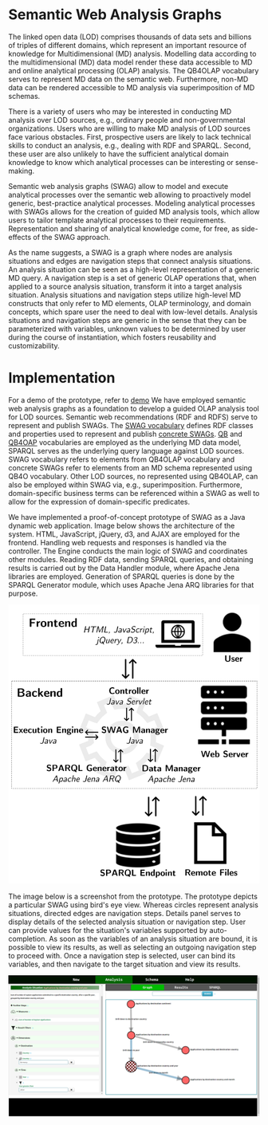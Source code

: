 # Semantic Web Analysis Graphs

The linked open data (LOD) comprises thousands of data sets and billions of triples of different domains, which represent an important resource of knowledge for Multidimensional (MD) analysis.
Modelling data according to the multidimensional (MD) data model render these data accessible to MD and online analytical processing (OLAP) analysis.
The QB4OLAP vocabulary serves to represent MD data on the semantic web.
Furthermore, non-MD data can be rendered accessible to MD analysis via superimposition of MD schemas.

There is a variety of users who may be interested in conducting MD analysis over LOD sources, e.g., ordinary people and non-governmental organizations.
Users who are willing to make MD analysis of LOD sources face various obstacles.
First, prospective users are likely to lack technical skills to conduct an analysis, e.g., dealing with RDF and SPARQL.
Second, these user are also unlikely to have the sufficient analytical domain knowledge to know which analytical processes can be interesting or sense-making.

Semantic web analysis graphs (SWAG) allow to model and execute analytical processes over the semantic web allowing to proactively model generic, best-practice analytical processes. 
Modeling analytical processes with SWAGs allows for the creation of guided MD analysis tools, which allow users to tailor template analytical processes to their requirements.
Representation and sharing of analytical knowledge come, for free, as side-effects of the SWAG approach.

As the name suggests, a SWAG is a graph where nodes are analysis situations and edges are navigation steps that connect analysis situations.
An analysis situation can be seen as a high-level representation of a generic MD query.
A navigation step is a set of generic OLAP operations that, when applied to a source analysis situation, transform it into a target analysis situation.
Analysis situations and navigation steps utilize high-level MD constructs that only refer to MD elements, OLAP terminology, and domain concepts, which spare user the need to deal with low-level details.
Analysis situations and navigation steps are generic in the sense that they can be parameterized with variables, unknown values to be determined by user during the course of instantiation, which fosters reusability and customizability.

# Implementation

For a demo of the prototype, refer to [demo](demo.md)
We have employed semantic web analysis graphs as a foundation to develop a guided OLAP analysis tool for LOD sources.
Semantic web recommendations (RDF and RDFS) serve to represent and publish SWAGs.
The [SWAG vocabulary](https://raw.githubusercontent.com/swag-bi/swag/master/src/main/webapp/WEB-INF/resources/AG.ttl) defines RDF classes and properties used to represent and publish [concrete SWAGs](https://github.com/swag-bi/swag/blob/master/src/main/webapp/WEB-INF/resources/Uploaded/AGs/eurostat_AG_AMCIS2021.ttl).
[QB](https://raw.githubusercontent.com/UKGovLD/publishing-statistical-data/master/specs/src/main/vocab/cube.ttl) and [QB4OAP](https://github.com/lorenae/qb4olap/blob/master/rdf/qb4olap.ttl) vocabularies are employed as the underlying MD data model, SPARQL serves as the underlying query language against LOD sources.
SWAG vocabulary refers to elements from QB4OLAP vocabulary and concrete SWAGs refer to elements from an MD schema represented using QB4O vocabulary.
Other LOD sources, no represented using QB4OLAP, can also be employed within SWAG via, e.g., superimposition.
Furthermore, domain-specific business terms can be referenced within a SWAG as well to allow for the expression of domain-specific predicates.

We have implemented a proof-of-concept prototype of SWAG as a Java dynamic web application.
Image below shows the architecture of the system.
HTML, JavaScript, jQuery, d3, and AJAX are employed for the frontend.
Handling web requests and responses is handled via the controller.
The Engine conducts the main logic of SWAG and coordinates other modules.
Reading RDF data, sending SPARQL queries, and obtaining results is carried out by the Data Handler module, where Apache Jena libraries are employed.
Generation of SPARQL queries is done by the SPARQL Generator module, which uses Apache Jena ARQ libraries for that purpose.

![Architecture](img/arch.png)

The image below is a screenshot from the prototype.
The prototype depicts a particular SWAG using bird's eye view.
Whereas circles represent analysis situations, directed edges are navigation steps.
Details panel serves to display details of the selected analysis situation or navigation step.
User can provide values for the situation's variables supported by auto-completion.
As soon as the variables of an analysis situation are bound, it is possible to view its results, as well as selecting an outgoing navigation step to proceed with.
Once a navigation step is selected, user can bind its variables, and then navigate to the target situation and view its results.

![Screenshot](img/prot.png)